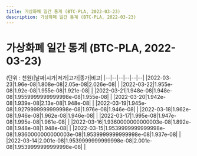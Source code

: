 ```yaml
---
title: 가상화폐 일간 통계 (BTC-PLA, 2022-03-23)
description: 가상화폐 일간 통계 (BTC-PLA, 2022-03-23)
---
```


가상화폐 일간 통계 (BTC-PLA, 2022-03-23)
===

(단위 : 천원)|날짜|시가|저가|고가|종가|비고|
|--|--|--|--|--|--|
|2022-03-23|1.96e-08|1.808e-08|2.05e-08|2.026e-08|    |
|2022-03-22|1.955e-08|1.92e-08|1.955e-08|1.921e-08|    |
|2022-03-21|1.948e-08|1.948e-08|1.9559999999999998e-08|1.955e-08|    |
|2022-03-20|1.942e-08|1.939e-08|2.13e-08|1.948e-08|    |
|2022-03-19|1.945e-08|1.9279999999999998e-08|1.976e-08|1.946e-08|    |
|2022-03-18|1.962e-08|1.946e-08|1.962e-08|1.946e-08|    |
|2022-03-17|1.995e-08|1.947e-08|1.995e-08|1.961e-08|    |
|2022-03-16|1.9360000000000003e-08|1.892e-08|1.948e-08|1.948e-08|    |
|2022-03-15|1.9539999999999998e-08|1.9360000000000003e-08|1.9539999999999998e-08|1.937e-08|    |
|2022-03-14|2.001e-08|1.9539999999999998e-08|2.001e-08|1.9539999999999998e-08|    |
